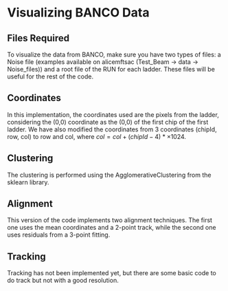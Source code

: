 # Visualizing BANCO Data

## Files Required

To visualize the data from BANCO, make sure you have two types of files: a Noise file (examples available on alicemftsac (Test_Beam -> data -> Noise_files)) and a root file of the RUN for each ladder. These files will be useful for the rest of the code.

## Coordinates

In this implementation, the coordinates used are the pixels from the ladder, considering the (0,0) coordinate as the (0,0) of the first chip of the first ladder. We have also modified the coordinates from 3 coordinates (chipId, row, col) to row and col, where $col=col+(chipId-4)* \times 1024$.


## Clustering

The clustering is performed using the AgglomerativeClustering from the sklearn library.

## Alignment

This version of the code implements two alignment techniques. The first one uses the mean coordinates and a 2-point track, while the second one uses residuals from a 3-point fitting.

## Tracking

Tracking has not been implemented yet, but there are some basic code to do track but not with a good resolution.
